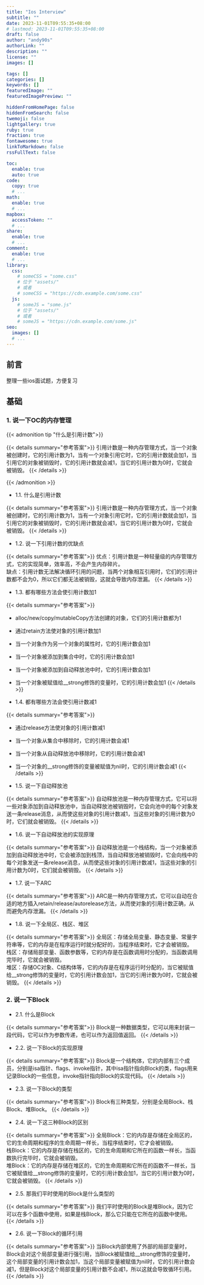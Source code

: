 ```yaml
---
title: "Ios Interview"
subtitle: ""
date: 2023-11-01T09:55:35+08:00
# lastmod: 2023-11-01T09:55:35+08:00
draft: false
author: "andy90s"
authorLink: ""
description: ""
license: ""
images: []

tags: []
categories: []
keywords: []
featuredImage: ""
featuredImagePreview: ""

hiddenFromHomePage: false
hiddenFromSearch: false
twemoji: false
lightgallery: true
ruby: true
fraction: true
fontawesome: true
linkToMarkdown: false
rssFullText: false

toc:
  enable: true
  auto: true
code:
  copy: true
  # ...
math:
  enable: true
  # ...
mapbox:
  accessToken: ""
  # ...
share:
  enable: true
  # ...
comment:
  enable: true
  # ...
library:
  css:
    # someCSS = "some.css"
    # 位于 "assets/"
    # 或者
    # someCSS = "https://cdn.example.com/some.css"
  js:
    # someJS = "some.js"
    # 位于 "assets/"
    # 或者
    # someJS = "https://cdn.example.com/some.js"
seo:
  images: []
  # ...
---
```

<!--more-->
## 前言
整理一些ios面试题，方便复习
## 基础
### 1. 说一下OC的内存管理

{{< admonition tip "什么是引用计数">}}

{{< details summary="参考答案">}}
引用计数是一种内存管理方式，当一个对象被创建时，它的引用计数为1，当有一个对象引用它时，它的引用计数就会加1，当引用它的对象被销毁时，它的引用计数就会减1，当它的引用计数为0时，它就会被销毁。
{{< /details >}}

{{< /admonition >}}
- 1.1. 什么是引用计数

{{< details summary="参考答案">}}
引用计数是一种内存管理方式，当一个对象被创建时，它的引用计数为1，当有一个对象引用它时，它的引用计数就会加1，当引用它的对象被销毁时，它的引用计数就会减1，当它的引用计数为0时，它就会被销毁。
{{< /details >}}

- 1.2. 说一下引用计数的优缺点

{{< details summary="参考答案">}}
优点：引用计数是一种轻量级的内存管理方式，它的实现简单，效率高，不会产生内存碎片。<br>
缺点：引用计数无法解决循环引用的问题，当两个对象相互引用时，它们的引用计数都不会为0，所以它们都无法被销毁，这就会导致内存泄漏。
{{< /details >}}

- 1.3. 都有哪些方法会使引用计数加1

{{< details summary="参考答案">}}
- alloc/new/copy/mutableCopy方法创建的对象，它们的引用计数都为1<br>
- 通过retain方法使对象的引用计数加1<br>
- 当一个对象作为另一个对象的属性时，它的引用计数会加1<br>
- 当一个对象被添加到集合中时，它的引用计数会加1<br>
- 当一个对象被添加到自动释放池中时，它的引用计数会加1<br>
- 当一个对象被赋值给__strong修饰的变量时，它的引用计数会加1
{{< /details >}}

- 1.4. 都有哪些方法会使引用计数减1

{{< details summary="参考答案">}}
- 通过release方法使对象的引用计数减1<br>
- 当一个对象从集合中移除时，它的引用计数会减1<br>
- 当一个对象从自动释放池中移除时，它的引用计数会减1<br>
- 当一个对象的__strong修饰的变量被赋值为nil时，它的引用计数会减1
{{< /details >}}

- 1.5. 说一下自动释放池

{{< details summary="参考答案">}}
自动释放池是一种内存管理方式，它可以将一些对象添加到自动释放池中，当自动释放池被销毁时，它会向池中的每个对象发送一条release消息，从而使这些对象的引用计数减1，当这些对象的引用计数为0时，它们就会被销毁。
{{< /details >}}

- 1.6. 说一下自动释放池的实现原理

{{< details summary="参考答案">}}
自动释放池是一个栈结构，当一个对象被添加到自动释放池中时，它会被添加到栈顶，当自动释放池被销毁时，它会向栈中的每个对象发送一条release消息，从而使这些对象的引用计数减1，当这些对象的引用计数为0时，它们就会被销毁。
{{< /details >}}

- 1.7. 说一下ARC

{{< details summary="参考答案">}}
ARC是一种内存管理方式，它可以自动在合适的地方插入retain/release/autorelease方法，从而使对象的引用计数正确，从而避免内存泄漏。
{{< /details >}}

- 1.8. 说一下全局区、栈区、堆区

{{< details summary="参考答案">}}
全局区：存储全局变量、静态变量、常量字符串等，它的内存是在程序运行时就分配好的，当程序结束时，它才会被销毁。<br>
栈区：存储局部变量、函数参数等，它的内存是在函数调用时分配的，当函数调用完毕时，它就会被销毁。<br>
堆区：存储OC对象、C结构体等，它的内存是在程序运行时分配的，当它被赋值给__strong修饰的变量时，它的引用计数会加1，当它的引用计数为0时，它就会被销毁。
{{< /details >}}

### 2. 说一下Block
- 2.1. 什么是Block

{{< details summary="参考答案">}}
Block是一种数据类型，它可以用来封装一段代码，它可以作为参数传递，也可以作为返回值返回。
{{< /details >}}

- 2.2. 说一下Block的实现原理

{{< details summary="参考答案">}}
Block是一个结构体，它的内部有三个成员，分别是isa指针、flags、invoke指针，其中isa指针指向Block的类，flags用来记录Block的一些信息，invoke指针指向Block的实现代码。
{{< /details >}}

- 2.3. 说一下Block的类型

{{< details summary="参考答案">}}
Block有三种类型，分别是全局Block、栈Block、堆Block。
{{< /details >}}

- 2.4. 说一下这三种Block的区别

{{< details summary="参考答案">}}
全局Block：它的内存是存储在全局区的，它的生命周期和程序的生命周期一样长，当程序结束时，它才会被销毁。<br>
栈Block：它的内存是存储在栈区的，它的生命周期和它所在的函数一样长，当函数执行完毕时，它就会被销毁。<br>
堆Block：它的内存是存储在堆区的，它的生命周期和它所在的函数不一样长，当它被赋值给__strong修饰的变量时，它的引用计数会加1，当它的引用计数为0时，它就会被销毁。
{{< /details >}}

- 2.5. 那我们平时使用的Block是什么类型的

{{< details summary="参考答案">}}
我们平时使用的Block是堆Block，因为它可以在多个函数中使用，如果是栈Block，那么它只能在它所在的函数中使用。
{{< /details >}}

- 2.6. 说一下Block的循环引用

{{< details summary="参考答案">}}
当Block内部使用了外部的局部变量时，Block会对这个局部变量进行强引用，当Block被赋值给__strong修饰的变量时，这个局部变量的引用计数会加1，当这个局部变量被赋值为nil时，它的引用计数会减1，但是Block对这个局部变量的引用计数不会减1，所以这就会导致循环引用。
{{< /details >}}
